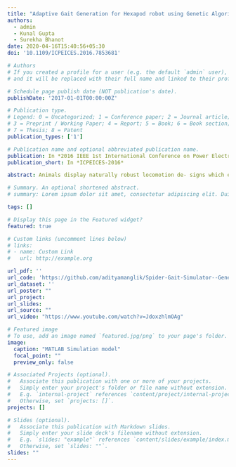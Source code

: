 ```yaml
---
title: "Adaptive Gait Generation for Hexapod robot using Genetic Algorithm"
authors: 
  - admin
  - Kunal Gupta
  - Surekha Bhanot
date: 2020-04-16T15:40:56+05:30
doi: '10.1109/ICPEICES.2016.7853681'

# Authors
# If you created a profile for a user (e.g. the default `admin` user), write the username (folder name) here
# and it will be replaced with their full name and linked to their profile.

# Schedule page publish date (NOT publication's date).
publishDate: '2017-01-01T00:00:00Z'

# Publication type.
# Legend: 0 = Uncategorized; 1 = Conference paper; 2 = Journal article;
# 3 = Preprint / Working Paper; 4 = Report; 5 = Book; 6 = Book section;
# 7 = Thesis; 8 = Patent
publication_types: ['1']

# Publication name and optional abbreviated publication name.
publication: In *2016 IEEE 1st International Conference on Power Electronics, Intelligent Control and Energy Systems (ICPEICES)*
publication_short: In *ICPEICES-2016*

abstract: Animals display naturally robust locomotion de- signs which enable them to move on rugged terrains and even  adapt to injuries. Most of the robots do not possess such robustness and are rendered useless if they get structurally damaged. In this paper, it is shown that such adapting ability can be introduced in robot’s locomotion, if damaged, by evolving optimal gaits through genetic algorithm (GA). A hexapod robot simulation was used to test the gaits generated by GA. Simulation results have proven that the evolved gait enables a hexapod to move effectively with one leg damaged. This technique will increase the reliability and effectiveness of autonomous robots in areas hostile to humans.

# Summary. An optional shortened abstract.
# summary: Lorem ipsum dolor sit amet, consectetur adipiscing elit. Duis posuere tellus ac convallis placerat. Proin tincidunt magna sed ex sollicitudin condimentum.

tags: []

# Display this page in the Featured widget?
featured: true

# Custom links (uncomment lines below)
# links:
# - name: Custom Link
#   url: http://example.org

url_pdf: ''
url_code: 'https://github.com/adityamanglik/Spider-Gait-Simulator--Genetic-Algorithm'
url_dataset: ''
url_poster: ""
url_project:
url_slides:
url_source: ""
url_video: "https://www.youtube.com/watch?v=JdoxzhlmOAg"

# Featured image
# To use, add an image named `featured.jpg/png` to your page's folder.
image:
  caption: "MATLAB Simulation model"
  focal_point: ""
  preview_only: false

# Associated Projects (optional).
#   Associate this publication with one or more of your projects.
#   Simply enter your project's folder or file name without extension.
#   E.g. `internal-project` references `content/project/internal-project/index.md`.
#   Otherwise, set `projects: []`.
projects: []

# Slides (optional).
#   Associate this publication with Markdown slides.
#   Simply enter your slide deck's filename without extension.
#   E.g. `slides: "example"` references `content/slides/example/index.md`.
#   Otherwise, set `slides: ""`.
slides: ""
---
```

<!-- 
{{% callout note %}}
Click the _Cite_ button above to demo the feature to enable visitors to import publication metadata into their reference management software.
{{% /callout %}}

{{% callout note %}}
Create your slides in Markdown - click the _Slides_ button to check out the example.
{{% /callout %}}

Supplementary notes can be added here, including [code, math, and images](https://wowchemy.com/docs/writing-markdown-latex/). -->
